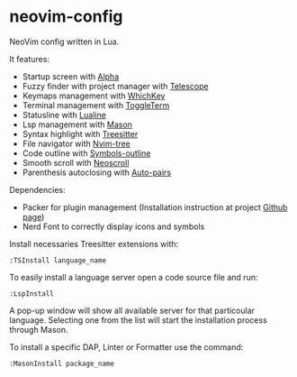 # neovim-config

NeoVim config written in Lua.

It features:
- Startup screen with [Alpha](https://github.com/goolord/alpha-nvim)
- Fuzzy finder with project manager with [Telescope](https://github.com/nvim-telescope/telescope.nvim)
- Keymaps management with [WhichKey](https://github.com/folke/which-key.nvim)
- Terminal management with [ToggleTerm](https://github.com/akinsho/toggleterm.nvim)
- Statusline with [Lualine](https://github.com/nvim-lualine/lualine.nvim)
- Lsp management with [Mason](https://github.com/williamboman/mason.nvim)
- Syntax highlight with [Treesitter](https://github.com/nvim-treesitter/nvim-treesitter)
- File navigator with [Nvim-tree](https://github.com/nvim-tree/nvim-tree.lua)
- Code outline with [Symbols-outline](https://github.com/simrat39/symbols-outline.nvim)
- Smooth scroll with [Neoscroll](https://github.com/karb94/neoscroll.nvim)
- Parenthesis autoclosing with [Auto-pairs](https://github.com/jiangmiao/auto-pairs)

Dependencies:
- Packer for plugin management (Installation instruction at project [Github page](https://github.com/wbthomason/packer.nvim))
- Nerd Font to correctly display icons and symbols

Install necessaries Treesitter extensions with:
````
:TSInstall language_name
````

To easily install a language server open a code source file and run:
````
:LspInstall
````
A pop-up window will show all available server for that particoular language. Selecting one from the list will start the installation process through Mason.

To install a specific DAP, Linter or Formatter use the command:
````
:MasonInstall package_name
````
